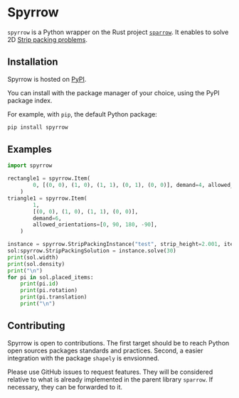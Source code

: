 # Spyrrow

`spyrrow` is a Python wrapper on the Rust project [`sparrow`](https://github.com/JeroenGar/sparrow).
It enables to solve 2D [Strip packing problems](https://en.wikipedia.org/wiki/Strip_packing_problem). 

## Installation

Spyrrow is hosted on [PyPI](https://pypi.org/project/spyrrow/).

You can install with the package manager of your choice, using the PyPI package index.

For example, with `pip`, the default Python package:
```bash
pip install spyrrow
```

## Examples
```python
import spyrrow

rectangle1 = spyrrow.Item(
        0, [(0, 0), (1, 0), (1, 1), (0, 1), (0, 0)], demand=4, allowed_orientations=[0]
    )
triangle1 = spyrrow.Item(
        1,
        [(0, 0), (1, 0), (1, 1), (0, 0)],
        demand=6,
        allowed_orientations=[0, 90, 180, -90],
    )

instance = spyrrow.StripPackingInstance("test", strip_height=2.001, items=[rectangle1,triangle1])
sol:spyrrow.StripPackingSolution = instance.solve(30)
print(sol.width)
print(sol.density)
print("\n")
for pi in sol.placed_items:
    print(pi.id)
    print(pi.rotation)
    print(pi.translation)
    print("\n")
```

## Contributing

Spyrrow is open to contributions.
The first target should be to reach  Python open sources packages standards and practices. 
Second, a easier integration with the package `shapely` is envsionned.

Please use GitHub issues to request features. 
They will be considered relative to what is already implemented in the parent library `sparrow`. 
If necessary, they can be forwarded to it. 

